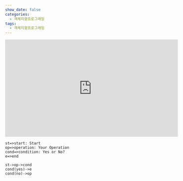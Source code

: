 ```yaml
---
show_date: false
categories: 
  - 객체지향프로그래밍
tags: 
  - 객체지향프로그래밍
---
```








<iframe width="560" height="315" src="https://www.youtube.com/embed/vrhIxBWSJ04?start=52" title="YouTube video player" frameborder="0" allow="accelerometer; autoplay; clipboard-write; encrypted-media; gyroscope; picture-in-picture" allowfullscreen></iframe>

```flow
st=>start: Start
op=>operation: Your Operation
cond=>condition: Yes or No?
e=>end

st->op->cond
cond(yes)->e
cond(no)->op
```


